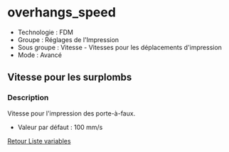 # overhangs_speed

* Technologie : FDM
* Groupe : Réglages de l'Impression
* Sous groupe : Vitesse - Vitesses pour les déplacements d'impression
* Mode : Avancé

##  Vitesse pour les surplombs

### Description

Vitesse pour l'impression des porte-à-faux.

* Valeur par défaut : 100 mm/s

[Retour Liste variables](variable_list.md)